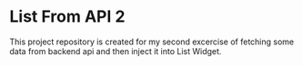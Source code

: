# List From API 2

This project repository is created for my second excercise of fetching some data from backend api and then inject it into List Widget.
